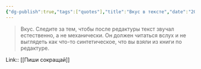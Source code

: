 ```yaml
---
{"dg-publish":true,"tags":["quotes"],"title":"Вкус в тексте","date":"2021-10-21T16:16:00+03:00","modified_at":"2022-07-24T14:52:52+03:00","permalink":"/quotes/202110211616/","dgHomeLink":false,"dgPassFrontmatter":true}
---
```



> Вкус. Следите за тем, чтобы после редактуры текст звучал естественно, а не механически. Он должен читаться вслух и не выглядеть как что-то синтетическое, что вы взяли из книги по редактуре. 

Link:: [[Пиши сокращай]]
